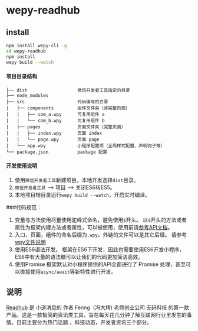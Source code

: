 # wepy-readhub

## install
```bash
npm install wepy-cli -g
cd wepy-readhub
npm install
wepy build --watch
```

#### 项目目录结构
```
├── dist                   微信开发者工具指定的目录
├── node_modules           
├── src                    代码编写的目录
|   ├── components         组件文件夹（非完整页面）
|   |   ├── com_a.wpy      可复用组件 a
|   |   └── com_b.wpy      可复用组件 b
|   ├── pages              页面文件夹（完整页面）
|   |   ├── index.wpy      页面 index
|   |   └── page.wpy       页面 page
|   └── app.wpy            小程序配置项（全局样式配置、声明钩子等）
└── package.json           package 配置
```

#### 开发使用说明
1. 使用`微信开发者工具`新建项目，本地开发选择`dist`目录。
2. `微信开发者工具` --> 项目 --> 关闭ES6转ES5。
3. 本地项目根目录运行`wepy build --watch`，开启实时编译。

###代码规范：
1. 变量与方法使用尽量使用驼峰式命名，避免使用`$`开头。
以`$`开头的方法或者属性为框架内建方法或者属性，可以被使用，使用前请[参考API文档](https://wepyjs.github.io/wepy/#/#api)。
2. 入口，页面，组件的命名后缀为`.wpy`。外链的文件可以是其它后缀。
请参考[wpy文件说明](https://wepyjs.github.io/wepy/#/#wpy文件说明)
3. 使用ES6语法开发。
框架在ES6下开发，因此也需要使用ES6开发小程序，ES6中有大量的语法糖可以让我们的代码更加简洁高效。
4. 使用Promise
框架默认对小程序提供的API全都进行了 Promise 处理，甚至可以直接使用`async/await`等新特性进行开发。

## 说明
[Readhub](https://readhub.me/) 是 小道消息的 作者 Fenng（冯大辉) 老师创业公司 无码科技 的第一款产品。这是一款极简的资讯类工具，旨在每天花几分钟了解互联网行业里发生的事情。目前主要分为热门话题 ，科技动态，开发者资讯三个部分。

